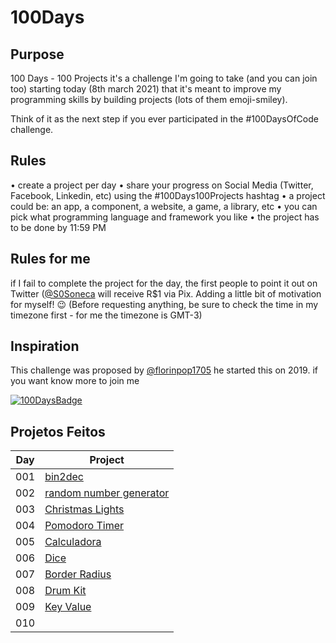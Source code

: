 # 100Days

## Purpose

100 Days - 100 Projects it's a challenge I'm going to take (and you can join too) starting today (8th march 2021) that it's meant to improve my programming skills by building projects (lots of them emoji-smiley).

Think of it as the next step if you ever participated in the #100DaysOfCode challenge.

## Rules

• create a project per day
• share your progress on Social Media (Twitter, Facebook, Linkedin, etc) using the #100Days100Projects hashtag
• a project could be: an app, a component, a website, a game, a library, etc
• you can pick what programming language and framework you like
• the project has to be done by 11:59 PM

## Rules for me

if I fail to complete the project for the day, the first people to point it out on Twitter ([@S0Soneca](https://twitter.com/S0Soneca) will receive R$1 via Pix. Adding a little bit of motivation for myself! 😉 (Before requesting anything, be sure to check the time in my timezone first - for me the timezone is GMT-3)

## Inspiration

This challenge was proposed by [@florinpop1705](https://twitter.com/florinpop1705) he started this on 2019. if you want know more to join me

[![100DaysBadge](https://img.shields.io/badge/100DaysChallenge-9732a8)](https://www.florin-pop.com/blog/2019/09/100-days-100-projects/)

## Projetos Feitos

| Day | Project                                                                           |
| --- | --------------------------------------------------------------------------------- |   
| 001 | [bin2dec](https://sones-100days.netlify.app/bin2dec/bin2dec.html)                 |
| 002 | [random number generator](https://sones-100days.netlify.app/randomNumber/random.html)  |
| 003 | [Christmas Lights](https://sones-100days.netlify.app/christmaslights/lights.html) |
| 004 | [Pomodoro Timer](https://sones-100days.netlify.app/pomodoro/pomodoro.html)        |
| 005 | [Calculadora](https://sones-100days.netlify.app/calculator/calculator.html)       |
| 006 | [Dice](https://sones-100days.netlify.app/dicegame/dice.html)                      |      
| 007 | [Border Radius](https://sones-100days.netlify.app/border-radius/border)           | 
| 008 | [Drum Kit](https://sones-100days.netlify.app/drumkit/drum.html)                   | 
| 009 | [Key Value](https://sones-100days.netlify.app/keyvalue/key.html)                  | 
| 010 | 
